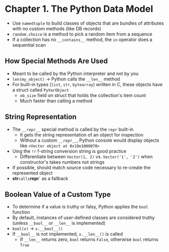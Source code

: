 # Chapter 1. The Python Data Model

* Use `namedtuple` to build classes of objects that are bundles of attributes with no custom methods (like DB records)
* `random.choice` is a method to pick a random item from a sequence
* If a collection has no `__contains__` method, the `in` operator does a sequential scan

## How Special Methods Are Used

* Meant to be called by the Python interpreter and not by you
* `len(my_object)` -> Python calls the `__len__` method
* For built-in types (`list`, `str`, `bytearray`) written in C, these objects have a struct called `PyVarObject`
  * `ob_size` field on struct that holds the collection's item count
  * Much faster than calling a method

## String Representation

* The `__repr__` special method is called by the `repr` built-in
  * It gets the string representation of an object for inspection
  * Without a custom `__repr__`, Python console would display objects like `<Vector object at 0x10e1000070>`
* Uing the `!r` f-string conversion string is good practice
  * Differentiate between `Vector(1, 2)` vs. `Vector('1', '2')` when constructor's takes numbers not strings
* If possible, should match source code necessary to re-create the represented object
* __str__` calls `__repr__` as a fallback

## Boolean Value of a Custom Type

* To determine if a value is truthy or falsy, Python applies the `bool` function
* By default, instances of user-defined classes are considered truthy (unless `__bool__` or `__len__` is implemented)
* `bool(x)` -> `x.__bool__()`
* If `__bool__` is not implemented, `x.__len__()` is called
  * If `__len__` returns zero, `bool` returns `False`, otherwise `bool` returns `True`
